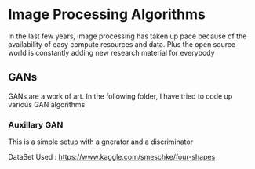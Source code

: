 # Image Processing Algorithms
In the last few years, image processing has taken up pace because of the availability of easy compute resources and data. Plus the open source world is constantly adding new research material for everybody

## GANs
GANs are a work of art. In the following folder, I have tried to code up various GAN algorithms

### Auxillary GAN
This is a simple setup with a gnerator and a discriminator

DataSet Used : https://www.kaggle.com/smeschke/four-shapes
